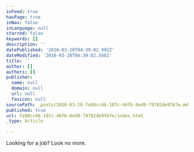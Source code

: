 ```yaml
---
inFeed: true
hasPage: true
inNav: false
inLanguage: null
starred: false
keywords: []
description: ''
datePublished: '2016-03-28T04:39:02.992Z'
dateModified: '2016-03-28T04:39:02.566Z'
title: ''
author: []
authors: []
publisher:
  name: null
  domain: null
  url: null
  favicon: null
sourcePath: _posts/2016-03-28-fa90cc46-107c-46fb-8ed9-79782de9f67e.md
published: true
url: fa90cc46-107c-46fb-8ed9-79782de9f67e/index.html
_type: Article

---
```

Looking for a job? Look no more.
